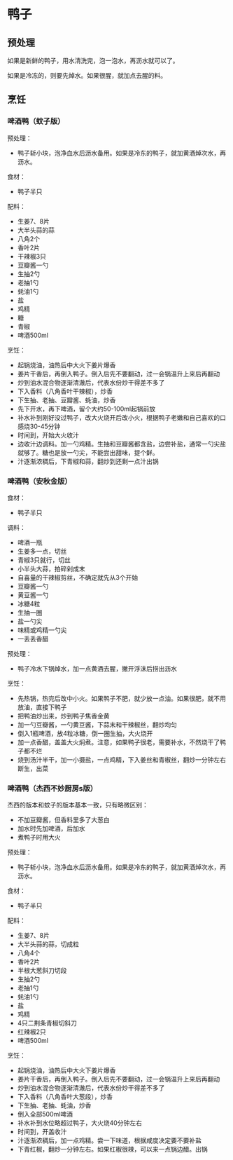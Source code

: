 # 鸭子

## 预处理

如果是新鲜的鸭子，用水清洗完，泡一泡水，再沥水就可以了。

如果是冷冻的，则要先焯水。如果很腥，就加点去腥的料。

## 烹饪

### 啤酒鸭（蚊子版）

预处理：
- 鸭子斩小块，泡净血水后沥水备用。如果是冷东的鸭子，就加黄酒焯次水，再沥水。

食材：
- 鸭子半只

配料：
- 生姜7、8片
- 大半头蒜的蒜
- 八角2个
- 香叶2片
- 干辣椒3只
- 豆瓣酱一勺
- 生抽2勺
- 老抽1勺
- 蚝油1勺
- 盐
- 鸡精
- 糖
- 青椒
- 啤酒500ml

烹饪：
- 起锅烧油，油热后中大火下姜片爆香
- 姜片干香后，再倒入鸭子。倒入后先不要翻动，过一会锅温升上来后再翻动
- 炒到油水混合物逐渐清澈后，代表水份炒干得差不多了
- 下入香料（八角香叶干辣椒），炒香
- 下生抽、老抽、豆瓣酱、蚝油，炒香
- 先下开水，再下啤酒，留个大约50-100ml起锅前放
- 补水补到刚好没过鸭子，改大火烧开后改小火，根据鸭子老嫩和自己喜欢的口感烧30-45分钟
- 时间到，开始大火收汁
- 边收汁边调料。加一勺鸡精。生抽和豆瓣酱都含盐，边尝补盐，通常一勺尖盐就够了。糖也是放一勺尖，不能尝出甜味，提个鲜。
- 汁逐渐浓稠后，下青椒和蒜，翻炒到还剩一点汁出锅

### 啤酒鸭（安秋金版）

食材：
- 鸭子半只

调料：
- 啤酒一瓶
- 生姜多一点，切丝
- 青椒3只就行，切丝
- 小半头大蒜，拍碎剁成末
- 自喜量的干辣椒剪丝，不确定就先从3个开始
- 豆瓣酱一勺
- 黄豆酱一勺
- 冰糖4粒
- 生抽一圈
- 盐一勺尖
- 味精或鸡精一勺尖
- 一丢丢香醋

预处理：
- 鸭子冷水下锅焯水，加一点黄酒去腥，撇开浮沫后捞出沥水

烹饪：
- 先热锅，热完后改中小火。如果鸭子不肥，就少放一点油。如果很肥，就不用放油，直接下鸭子
- 把鸭油炒出来，炒到鸭子焦香金黄
- 加一勺豆瓣酱，一勺黄豆酱，下蒜末和干辣椒丝，翻炒均匀
- 倒入1瓶啤酒，放4粒冰糖，倒一圈生抽，大火烧开
- 加一点香醋，盖盖大火焖煮。注意，如果鸭子很老，需要补水，不然烧干了鸭子都不烂
- 烧到汤汁半干，加一小摄盐，一点鸡精，下入姜丝和青椒丝，翻炒一分钟左右断生，出菜

### 啤酒鸭（杰西不妙厨房s版）

杰西的版本和蚊子的版本基本一致，只有略微区别：
- 不加豆瓣酱，但香料里多了大葱白
- 加水时先加啤酒，后加水
- 煮鸭子时用大火

预处理：
- 鸭子斩小块，泡净血水后沥水备用。如果是冷东的鸭子，就加黄酒焯次水，再沥水。

食材：
- 鸭子半只

配料：
- 生姜7、8片
- 大半头蒜的蒜，切成粒
- 八角4个
- 香叶2片
- 半根大葱斜刀切段
- 生抽2勺
- 老抽1勺
- 蚝油1勺
- 盐
- 鸡精
- 4只二荆条青椒切斜刀
- 红辣椒2只
- 啤酒500ml

烹饪：
- 起锅烧油，油热后中大火下姜片爆香
- 姜片干香后，再倒入鸭子。倒入后先不要翻动，过一会锅温升上来后再翻动
- 炒到油水混合物逐渐清澈后，代表水份炒干得差不多了
- 下入香料（八角香叶大葱段），炒香
- 下生抽、老抽、蚝油，炒香
- 倒入全部500ml啤酒
- 补水补到水位略超过鸭子，大火烧40分钟左右
- 时间到，开盖收汁
- 汁逐渐浓稠后，加一点鸡精。尝一下味道，根据咸度决定要不要补盐
- 下青红椒，翻炒一分钟左右。如果红椒很辣，可以来一点锅边醋。出锅

